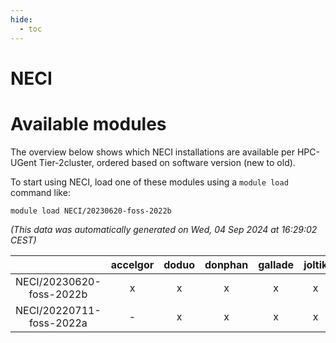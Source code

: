 ```yaml
---
hide:
  - toc
---
```


NECI
====

# Available modules


The overview below shows which NECI installations are available per HPC-UGent Tier-2cluster, ordered based on software version (new to old).

To start using NECI, load one of these modules using a `module load` command like:

```shell
module load NECI/20230620-foss-2022b
```

*(This data was automatically generated on Wed, 04 Sep 2024 at 16:29:02 CEST)*  

| |accelgor|doduo|donphan|gallade|joltik|shinx|skitty|
| :---: | :---: | :---: | :---: | :---: | :---: | :---: | :---: |
|NECI/20230620-foss-2022b|x|x|x|x|x|-|x|
|NECI/20220711-foss-2022a|-|x|x|x|x|-|x|
